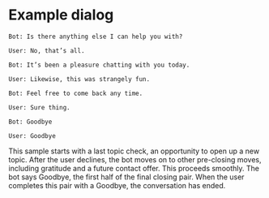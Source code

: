 # Example dialog

`Bot: Is there anything else I can help you with?`

`User: No, that’s all.`&#x20;

`Bot: It’s been a pleasure chatting with you today.`&#x20;

`User: Likewise, this was strangely fun.`&#x20;

`Bot: Feel free to come back any time.`&#x20;

`User: Sure thing.`&#x20;

`Bot: Goodbye`

`User: Goodbye`

This sample starts with a last topic check, an opportunity to open up a new topic. After the user declines, the bot moves on to other pre-closing moves, including gratitude and a future contact offer. This proceeds smoothly. The bot says Goodbye, the first half of the final closing pair. When the user completes this pair with a Goodbye, the conversation has ended.
